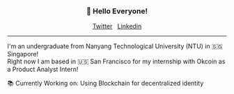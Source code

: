 <h3 align="center">👋 Hello Everyone! </h3>
<p align="center">
  <a href="https://twitter.com/Seth_Chong_">Twitter</a> &nbsp;
  <a href="https://www.linkedin.com/in/seth-chong-653170218/">Linkedin</a>
</p>

---
I'm an undergraduate from Nanyang Technological University (NTU) in :singapore: Singapore! 
<br>
Right now I am based in :us: San Francisco for my internship with Okcoin as a Product Analyst Intern! 



📚 Currently Working on: Using Blockchain for decentralized identity 

<!--
**lauragift21/lauragift21** is a ✨ _special_ ✨ repository because its `README.md` (this file) appears on your GitHub profile.
Here are some ideas to get you started:
- 🔭 I’m currently working on ...
- 🌱 I’m currently learning ...
- 👯 I’m looking to collaborate on ...
- 🤔 I’m looking for help with ...
- 💬 Ask me about ...
- 📫 How to reach me: ...
- 😄 Pronouns: ...
- ⚡ Fun fact: ...
-->

<!---
Sethchong/Sethchong is a ✨ special ✨ repository because its `README.md` (this file) appears on your GitHub profile.
You can click the Preview link to take a look at your changes.
--->
